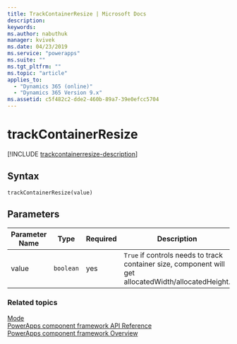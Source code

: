 ```yaml
---
title: TrackContainerResize | Microsoft Docs
description: 
keywords:
ms.author: nabuthuk
manager: kvivek
ms.date: 04/23/2019
ms.service: "powerapps"
ms.suite: ""
ms.tgt_pltfrm: ""
ms.topic: "article"
applies_to: 
  - "Dynamics 365 (online)"
  - "Dynamics 365 Version 9.x"
ms.assetid: c5f482c2-dde2-460b-89a7-39e0efcc5704
---
```


# trackContainerResize

[!INCLUDE [trackcontainerresize-description](includes/trackcontainerresize-description.md)]

## Syntax

`trackContainerResize(value)`

## Parameters

| Parameter Name|Type|Required|Description|
| ------------- |----|--------|-----------|
|value|`boolean`|yes|`True` if controls needs to track container size, component will get allocatedWidth/allocatedHeight.|


### Related topics

[Mode](../mode.md)<br/>
[PowerApps component framework API Reference](../../reference/index.md)<br/>
[PowerApps component framework Overview](../../overview.md)

